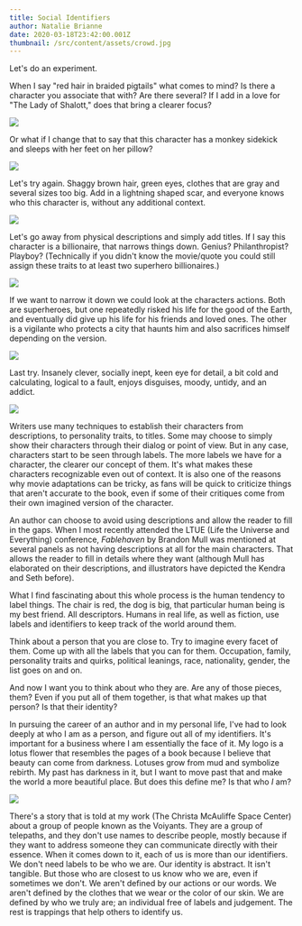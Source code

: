 ```yaml
---
title: Social Identifiers
author: Natalie Brianne
date: 2020-03-18T23:42:00.001Z
thumbnail: /src/content/assets/crowd.jpg
---
```

Let's do an experiment.

When I say "red hair in braided pigtails" what comes to mind? Is there a character you associate that with? Are there several? If I add in a love for "The Lady of Shalott," does that bring a clearer focus?

![](/src/content/assets/5433266471_20cdf06170_b.jpg)

Or what if I change that to say that this character has a monkey sidekick and sleeps with her feet on her pillow?

![](/src/content/assets/pippi-longstocking-5120146_960_720.jpg)

Let's try again. Shaggy brown hair, green eyes, clothes that are gray and several sizes too big. Add in a lightning shaped scar, and everyone knows who this character is, without any additional context.

![](/src/content/assets/harry_potter.jpg)

Let's go away from physical descriptions and simply add titles. If I say this character is a billionaire, that narrows things down. Genius? Philanthropist? Playboy? (Technically if you didn't know the movie/quote you could still assign these traits to at least two superhero billionaires.)

![](/src/content/assets/8709927466_b398900197_b.jpg)

If we want to narrow it down we could look at the characters actions. Both are superheroes, but one repeatedly risked his life for the good of the Earth, and eventually did give up his life for his friends and loved ones. The other is a vigilante who protects a city that haunts him and also sacrifices himself depending on the version.

![](/src/content/assets/batman-man-male-superhero.jpg)

Last try. Insanely clever, socially inept, keen eye for detail, a bit cold and calculating, logical to a fault, enjoys disguises, moody, untidy, and an addict.

![](/src/content/assets/sherlock_holmes_-_the_man_with_the_twisted_lip.jpg)

Writers use many techniques to establish their characters from descriptions, to personality traits, to titles. Some may choose to simply show their characters through their dialog or point of view. But in any case, characters start to be seen through labels. The more labels we have for a character, the clearer our concept of them. It's what makes these characters recognizable even out of context. It is also one of the reasons why movie adaptations can be tricky, as fans will be quick to criticize things that aren't accurate to the book, even if some of their critiques come from their own imagined version of the character.

An author can choose to avoid using descriptions and allow the reader to fill in the gaps. When I most recently attended the LTUE (Life the Universe and Everything) conference, *Fablehaven* by Brandon Mull was mentioned at several panels as not having descriptions at all for the main characters. That allows the reader to fill in details where they want (although Mull has elaborated on their descriptions, and illustrators have depicted the Kendra and Seth before).

What I find fascinating about this whole process is the human tendency to label things. The chair is red, the dog is big, that particular human being is my best friend. All descriptors. Humans in real life, as well as fiction, use labels and identifiers to keep track of the world around them.

Think about a person that you are close to. Try to imagine every facet of them. Come up with all the labels that you can for them. Occupation, family, personality traits and quirks, political leanings, race, nationality, gender, the list goes on and on.

And now I want you to think about who they are. Are any of those pieces, them? Even if you put all of them together, is that what makes up that person? Is that their identity?

In pursuing the career of an author and in my personal life, I've had to look deeply at who I am as a person, and figure out all of my identifiers. It's important for a business where I am essentially the face of it. My logo is a lotus flower that resembles the pages of a book because I believe that beauty can come from darkness. Lotuses grow from mud and symbolize rebirth. My past has darkness in it, but I want to move past that and make the world a more beautiful place. But does this define me? Is that who *I* am?

![](/src/content/assets/lotus-flower-1551433473hnu.jpg)

There's a story that is told at my work (The Christa McAuliffe Space Center) about a group of people known as the Voiyants. They are a group of telepaths, and they don't use names to describe people, mostly because if they want to address someone they can communicate directly with their essence. When it comes down to it, each of us is more than our identifiers. We don't need labels to be who we are. Our identity is abstract. It isn't tangible. But those who are closest to us know who we are, even if sometimes we don't. We aren't defined by our actions or our words. We aren't defined by the clothes that we wear or the color of our skin. We are defined by who we truly are; an individual free of labels and judgement. The rest is trappings that help others to identify us.